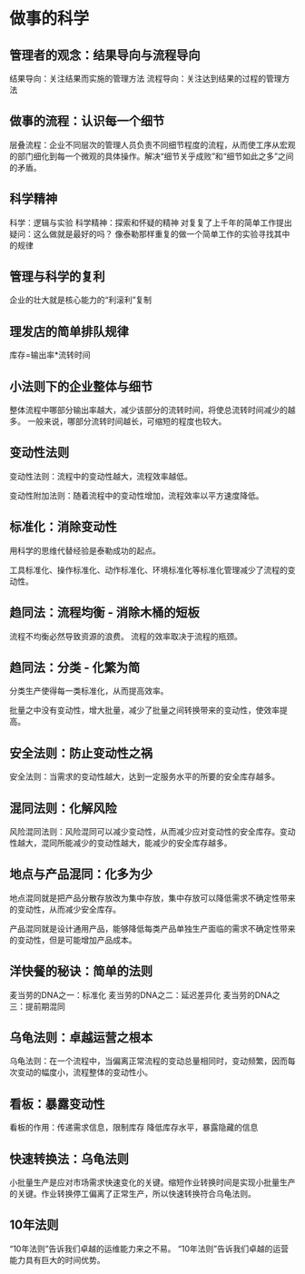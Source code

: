 # 做事的科学

## 管理者的观念：结果导向与流程导向

结果导向：关注结果而实施的管理方法
流程导向：关注达到结果的过程的管理方法

## 做事的流程：认识每一个细节

层叠流程：企业不同层次的管理人员负责不同细节程度的流程，从而使工序从宏观的部门细化到每一个微观的具体操作。解决“细节关乎成败”和“细节如此之多”之间的矛盾。

## 科学精神

科学：逻辑与实验
科学精神：探索和怀疑的精神
对复复了上千年的简单工作提出疑问：这么做就是最好的吗？
像泰勒那样重复的做一个简单工作的实验寻找其中的规律

## 管理与科学的复利

企业的壮大就是核心能力的“利滚利”复制

## 理发店的简单排队规律

库存=输出率*流转时间

## 小法则下的企业整体与细节

整体流程中哪部分输出率越大，减少该部分的流转时间，将使总流转时间减少的越多。
一般来说，哪部分流转时间越长，可缩短的程度也较大。

## 变动性法则

变动性法则：流程中的变动性越大，流程效率越低。

变动性附加法则：随着流程中的变动性增加，流程效率以平方速度降低。

## 标准化：消除变动性

用科学的思维代替经验是泰勒成功的起点。

工具标准化、操作标准化、动作标准化、环境标准化等标准化管理减少了流程的变动性。

## 趋同法：流程均衡 - 消除木桶的短板

流程不均衡必然导致资源的浪费。
流程的效率取决于流程的瓶颈。

## 趋同法：分类 - 化繁为简

分类生产使得每一类标准化，从而提高效率。

批量之中没有变动性，增大批量，减少了批量之间转换带来的变动性，使效率提高。

## 安全法则：防止变动性之祸

安全法则：当需求的变动性越大，达到一定服务水平的所要的安全库存越多。

## 混同法则：化解风险

风险混同法则：风险混同可以减少变动性，从而减少应对变动性的安全库存。变动性越大，混同所能减少的变动性越大，能减少的安全库存越多。

## 地点与产品混同：化多为少

地点混同就是把产品分散存放改为集中存放，集中存放可以降低需求不确定性带来的变动性，从而减少安全库存。

产品混同就是设计通用产品，能够降低每类产品单独生产面临的需求不确定性带来的变动性，但是可能增加产品成本。

## 洋快餐的秘诀：简单的法则

麦当劳的DNA之一：标准化
麦当劳的DNA之二：延迟差异化
麦当劳的DNA之三：提前期混同

## 乌龟法则：卓越运营之根本

乌龟法则：在一个流程中，当偏离正常流程的变动总量相同时，变动频繁，因而每次变动的幅度小，流程整体的变动性小。

## 看板：暴露变动性

看板的作用：传递需求信息，限制库存
降低库存水平，暴露隐藏的信息

## 快速转换法：乌龟法则

小批量生产是应对市场需求快速变化的关键。缩短作业转换时间是实现小批量生产的关键。作业转换停工偏离了正常生产，所以快速转换符合乌龟法则。

## 10年法则

“10年法则”告诉我们卓越的运维能力来之不易。
“10年法则”告诉我们卓越的运营能力具有巨大的时间优势。


